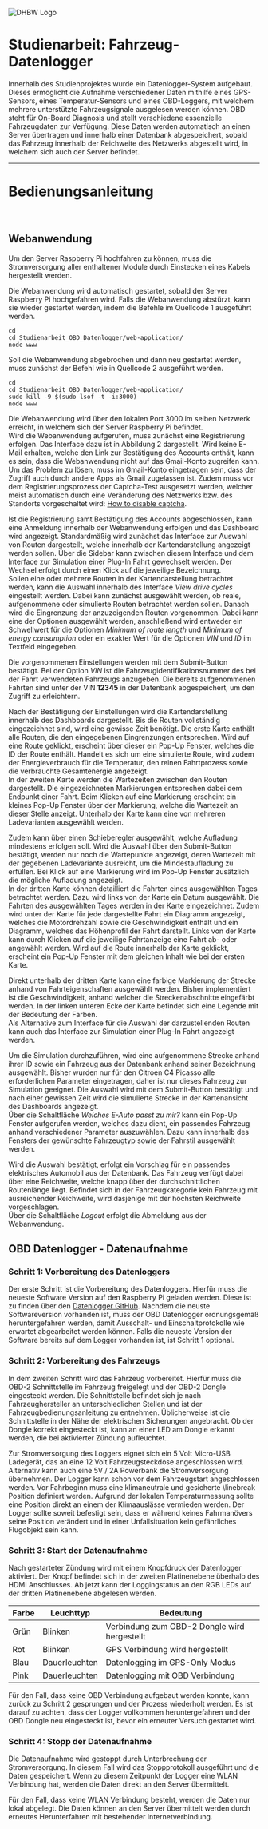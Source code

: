 ![DHBW Logo](https://it.dhbw-stuttgart.de/DHermine/dh-logo.gif)

# Studienarbeit: Fahrzeug-Datenlogger
Innerhalb des Studienprojektes wurde ein Datenlogger-System aufgebaut. Dieses ermöglicht die Aufnahme verschiedener Daten mithilfe eines GPS-Sensors, eines Temperatur-Sensors und eines OBD-Loggers, mit welchem mehrere unterstützte Fahrzeugsignale ausgelesen werden können. OBD steht für On-Board Diagnosis und stellt verschiedene essenzielle Fahrzeugdaten zur Verfügung. Diese Daten werden automatisch an einen Server übertragen und innerhalb einer Datenbank abgespeichert, sobald das Fahrzeug innerhalb der Reichweite des Netzwerks abgestellt wird, in welchem sich auch der Server befindet.
<br/>

---

# Bedienungsanleitung
</br>

## Webanwendung

Um den Server Raspberry Pi hochfahren zu können, muss die Stromversorgung aller enthaltener Module durch Einstecken eines Kabels hergestellt werden.

Die Webanwendung wird automatisch gestartet, sobald der Server Raspberry Pi hochgefahren wird. Falls die Webanwendung abstürzt, kann sie wieder gestartet werden, indem die Befehle im Quellcode 1 ausgeführt werden.


	cd
	cd Studienarbeit_OBD_Datenlogger/web-application/
	node www


Soll die Webanwendung abgebrochen und dann neu gestartet werden, muss zunächst der Befehl wie in Quellcode 2 ausgeführt werden.


	cd
	cd Studienarbeit_OBD_Datenlogger/web-application/
	sudo kill -9 $(sudo lsof -t -i:3000)
	node www


Die Webanwendung wird über den lokalen Port 3000 im selben Netzwerk erreicht, in welchem sich der Server Raspberry Pi befindet.
</br>
Wird die Webanwendung aufgerufen, muss zunächst eine Registrierung erfolgen. Das Interface dazu ist in Abbildung 2 dargestellt. Wird keine E-Mail erhalten, welche den Link zur Bestätigung des Accounts enthält, kann es sein, dass die Webanwendung nicht auf das Gmail-Konto zugreifen kann. Um das Problem zu lösen, muss im Gmail-Konto eingetragen sein, dass der Zugriff auch durch andere Apps als Gmail zugelassen ist. Zudem muss vor dem Registrierungsprozess der Captcha-Test ausgesetzt werden, welcher meist automatisch durch eine Veränderung des Netzwerks bzw. des Standorts vorgeschaltet wird: [How to disable captcha](https://www.dailytechtuts.com/2620/clear-captcha-imap/).

Ist die Registrierung samt Bestätigung des Accounts abgeschlossen, kann eine Anmeldung innerhalb der Webanwendung erfolgen und das Dashboard wird angezeigt. Standardmäßig wird zunächst das Interface zur Auswahl von Routen dargestellt, welche innerhalb der Kartendarstellung angezeigt werden sollen. Über die Sidebar kann zwischen diesem Interface und dem Interface zur Simulation einer Plug-In Fahrt gewechselt werden. Der Wechsel erfolgt durch einen Klick auf die jeweilige Bezeichnung.
<br/>
Sollen eine oder mehrere Routen in der Kartendarstellung betrachtet werden, kann die Auswahl innerhalb des Interface *View drive cycles* eingestellt werden. Dabei kann zunächst ausgewählt werden, ob reale, aufgenommene oder simulierte Routen betrachtet werden sollen. Danach wird die Eingrenzung der anzuzeigenden Routen vorgenommen. Dabei kann eine der Optionen ausgewählt werden, anschließend wird entweder ein Schwellwert für die Optionen *Minimum of route length* und *Minimum of energy consumption* oder ein exakter Wert für die Optionen *VIN* und *ID* im Textfeld eingegeben.

Die vorgenommenen Einstellungen werden mit dem Submit-Button bestätigt. Bei der Option *VIN* ist die Fahrzeugidentifikationsnummer des bei der Fahrt verwendeten Fahrzeugs anzugeben. Die bereits aufgenommenen Fahrten sind unter der VIN **12345** in der Datenbank abgespeichert, um den Zugriff zu erleichtern.

Nach der Bestätigung der Einstellungen wird die Kartendarstellung innerhalb des Dashboards dargestellt. Bis die Routen vollständig eingezeichnet sind, wird eine gewisse Zeit benötigt. Die erste Karte enthält alle Routen, die den eingegebenen Eingrenzungen entsprechen. Wird auf eine Route geklickt, erscheint über dieser ein Pop-Up Fenster, welches die ID der Route enthält. Handelt es sich um eine simulierte Route, wird zudem der Energieverbrauch für die Temperatur, den reinen Fahrtprozess sowie die verbrauchte Gesamtenergie angezeigt.
</br>
In der zweiten Karte werden die Wartezeiten zwischen den Routen dargestellt. Die eingezeichneten Markierungen entsprechen dabei dem Endpunkt einer Fahrt. Beim Klicken auf eine Markierung erscheint ein kleines Pop-Up Fenster über der Markierung, welche die Wartezeit an dieser Stelle anzeigt. Unterhalb der Karte kann eine von mehreren Ladevarianten ausgewählt werden.

Zudem kann über einen Schieberegler ausgewählt, welche Aufladung mindestens erfolgen soll. Wird die Auswahl über den Submit-Button bestätigt, werden nur noch die Wartepunkte angezeigt, deren Wartezeit mit der gegebenen Ladevariante ausreicht, um die Mindestaufladung zu erfüllen. Bei Klick auf eine Markierung wird im Pop-Up Fenster zusätzlich die mögliche Aufladung angezeigt.
</br>
In der dritten Karte können detailliert die Fahrten eines ausgewählten Tages betrachtet werden. Dazu wird links von der Karte ein Datum ausgewählt.
Die Fahrten des ausgewählten Tages werden in der Karte eingezeichnet. Zudem wird unter der Karte für jede dargestellte Fahrt ein Diagramm angezeigt, welches die Motordrehzahl sowie die Geschwindigkeit enthält und ein Diagramm, welches das Höhenprofil der Fahrt darstellt. Links von der Karte kann durch Klicken auf die jeweilige Fahrtanzeige eine Fahrt ab- oder angewählt werden. Wird auf die Route innerhalb der Karte geklickt, erscheint ein Pop-Up Fenster mit dem gleichen Inhalt wie bei der ersten Karte.

Direkt unterhalb der dritten Karte kann eine farbige Markierung der Strecke anhand von Fahrteigenschaften ausgewählt werden. Bisher implementiert ist die Geschwindigkeit, anhand welcher die Streckenabschnitte eingefärbt werden. In der linken unteren Ecke der Karte befindet sich eine Legende mit der Bedeutung der Farben.
</br>
Als Alternative zum Interface für die Auswahl der darzustellenden Routen kann auch das Interface zur Simulation einer Plug-In Fahrt angezeigt werden.

Um die Simulation durchzuführen, wird eine aufgenommene Strecke anhand ihrer ID sowie ein Fahrzeug aus der Datenbank anhand seiner Bezeichnung ausgewählt. Bisher wurden nur für den Citroen C4 Picasso alle erforderlichen Parameter eingetragen, daher ist nur dieses Fahrzeug zur Simulation geeignet. Die Auswahl wird mit dem Submit-Button bestätigt und nach einer gewissen Zeit wird die simulierte Strecke in der Kartenansicht des Dashboards angezeigt.
</br>
Über die Schaltfläche *Welches E-Auto passt zu mir?* kann ein Pop-Up Fenster aufgerufen werden, welches dazu dient, ein passendes Fahrzeug anhand verschiedener Parameter auszuwählen. Dazu kann innerhalb des Fensters der gewünschte Fahrzeugtyp sowie der Fahrstil ausgewählt werden.

Wird die Auswahl bestätigt, erfolgt ein Vorschlag für ein passendes elektrisches Automobil aus der Datenbank. Das Fahrzeug verfügt dabei über eine Reichweite, welche knapp über der durchschnittlichen Routenlänge liegt. Befindet sich in der Fahrzeugkategorie kein Fahrzeug mit ausreichender Reichweite, wird dasjenige mit der höchsten Reichweite vorgeschlagen.
</br>
Über die Schaltfläche *Logout* erfolgt die Abmeldung aus der Webanwendung.
</br>
## OBD Datenlogger - Datenaufnahme

### Schritt 1: Vorbereitung des Datenloggers
Der erste Schritt ist die Vorbereitung des Datenloggers. Hierfür muss die neueste Software Version auf den Raspberry Pi geladen werden. Diese ist zu finden über den [Datenlogger GitHub](https://github.com/DHBW-Studienarbeit-Fahrzeug-Datenlogger/Studienarbeit_OBD_Datenlogger). Nachdem die neuste Softwareversion vorhanden ist, muss der OBD Datenlogger ordnungsgemäß heruntergefahren werden, damit Ausschalt- und Einschaltprotokolle wie erwartet abgearbeitet werden können. Falls die neueste Version der Software bereits auf dem Logger vorhanden ist,  ist Schritt 1 optional.
</br>
### Schritt 2: Vorbereitung des Fahrzeugs
In dem zweiten Schritt wird das Fahrzeug vorbereitet.
Hierfür muss die OBD-2 Schnittstelle im Fahrzeug freigelegt und der OBD-2 Dongle eingesteckt werden. Die Schnittstelle befindet sich je nach Fahrzeughersteller an unterschiedlichen Stellen und ist der Fahrzeugbedienungsanleitung zu entnehmen. Üblicherweise ist die Schnittstelle in der Nähe der elektrischen Sicherungen angebracht. Ob der Dongle korrekt eingesteckt ist, kann an einer LED am Dongle erkannt werden, die bei aktivierter Zündung aufleuchtet.

Zur Stromversorgung des Loggers eignet sich ein 5 Volt Micro-USB Ladegerät, das an eine 12 Volt Fahrzeugsteckdose angeschlossen wird. Alternativ kann auch eine 5V / 2A Powerbank die Stromversorgung übernehmen. Der Logger kann schon vor dem Fahrzeugstart angeschlossen werden. Vor Fahrbeginn muss eine klimaneutrale und gesicherte \linebreak Position definiert werden. Aufgrund der lokalen Temperaturmessung sollte eine Position direkt an einem der Klimaauslässe vermieden werden. Der Logger sollte soweit befestigt sein, dass er während keines Fahrmanövers seine Position verändert und in einer Unfallsituation kein gefährliches Flugobjekt sein kann.
</br>
### Schritt 3: Start der Datenaufnahme
Nach gestarteter Zündung wird mit einem Knopfdruck der Datenlogger aktiviert. Der Knopf befindet sich in der zweiten Platinenebene überhalb des HDMI Anschlusses.
Ab jetzt kann der Loggingstatus an den RGB LEDs auf der dritten Platinenebene abgelesen werden.

Farbe | Leuchttyp | Bedeutung
------------ | ------------- | -------------
Grün | Blinken | Verbindung zum OBD-2 Dongle wird hergestellt
Rot | Blinken | GPS Verbindung wird hergestellt
Blau | Dauerleuchten | Datenlogging im GPS-Only Modus
Pink | Dauerleuchten | Datenlogging mit OBD Verbindung

Für den Fall, dass keine OBD Verbindung aufgebaut werden konnte, kann zurück zu Schritt 2 gesprungen und der Prozess wiederholt werden. Es ist darauf zu achten, dass der Logger vollkommen heruntergefahren und der OBD Dongle neu eingesteckt ist, bevor ein erneuter Versuch gestartet wird.
</br>
### Schritt 4: Stopp der Datenaufnahme
Die Datenaufnahme wird gestoppt durch Unterbrechung der Stromversorgung. In diesem Fall wird das Stoppprotokoll ausgeführt und die Daten gespeichert. Wenn zu diesem Zeitpunkt der Logger eine WLAN Verbindung hat, werden die Daten direkt an den Server übermittelt.

Für den Fall, dass keine WLAN Verbindung besteht, werden die Daten nur lokal abgelegt. Die Daten können an den Server übermittelt werden durch erneutes Herunterfahren mit bestehender Internetverbindung.
